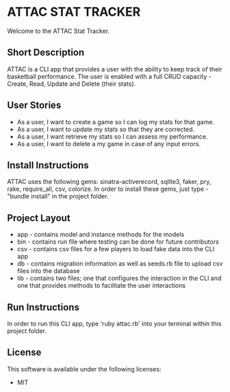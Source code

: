 # ATTAC STAT TRACKER

Welcome to the ATTAC Stat Tracker.

## Short Description
ATTAC is a CLI app that provides a user with the ability to keep track of their basketball performance. The user is enabled with a full CRUD capacity - Create, Read, Update and Delete (their stats).

## User Stories
- As a user, I want to create a game so I can log my stats for that game.
- As a user, I want to update my stats so that they are corrected.
- As a user, I want retrieve my stats so I can assess my performance.
- As a user, I want to delete a my game in case of any input errors.

## Install Instructions
ATTAC uses the following gems: sinatra-activerecord, sqlite3, faker, pry, rake, require_all, csv, colorize. In order to install these gems, just type - "bundle install" in the project folder.

## Project Layout
* app - contains model and instance methods for the models
* bin - contains run file where testing can be done for future contributors
* csv - contains csv files for a few players to load fake data into the CLI app
* db - contains migration information as well as seeds.rb file to upload csv files into the database
* lib - contains two files; one that configures the interaction in the CLI and one that provides methods to facilitate the user interactions

## Run Instructions
In order to run this CLI app, type 'ruby attac.rb' into your terminal within this project folder.

## License
This software is available under the following licenses:
 * MIT
